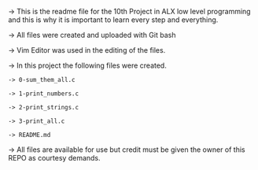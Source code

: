 -> This is the readme file for the 10th Project in ALX low level programming and this is why it is important to learn every step and everything.

-> All files were created and uploaded with Git bash

-> Vim Editor was used in the editing of the files.

-> In this project the following files were created.

	-> 0-sum_them_all.c

	-> 1-print_numbers.c

	-> 2-print_strings.c

	-> 3-print_all.c

	-> README.md

-> All files are available for use but credit must be given the owner of this REPO as courtesy demands.


